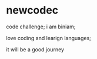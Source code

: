 # newcodec
code challenge;
i am biniam;

love coding and learign languages;

it will be a good journey
